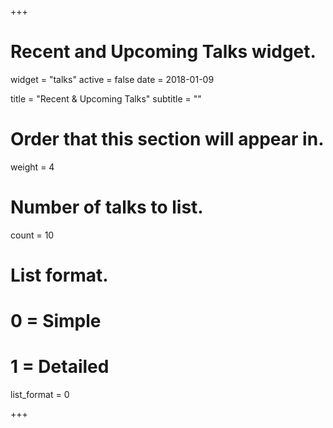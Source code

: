 +++
# Recent and Upcoming Talks widget.
widget = "talks"
active = false
date = 2018-01-09

title = "Recent & Upcoming Talks"
subtitle = ""

# Order that this section will appear in.
weight = 4

# Number of talks to list.
count = 10

# List format.
#   0 = Simple
#   1 = Detailed
list_format = 0

+++

